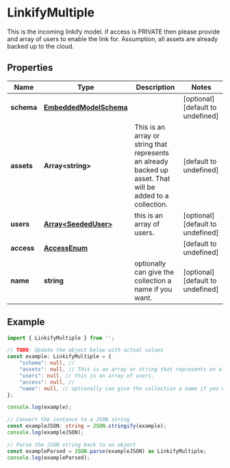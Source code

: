 
# LinkifyMultiple

This is the incoming linkify model.  if access is PRIVATE then please provide and array of users to enable the link for.  Assumption, all assets are already backed up to the cloud. 

## Properties

Name | Type | Description | Notes
------------ | ------------- | ------------- | -------------
**schema** | [**EmbeddedModelSchema**](EmbeddedModelSchema) |  | [optional] [default to undefined]
**assets** | **Array&lt;string&gt;** | This is an array or string that represents an already backed up asset. That will be added to a collection. | [default to undefined]
**users** | [**Array&lt;SeededUser&gt;**](SeededUser) | this is an array of users. | [optional] [default to undefined]
**access** | [**AccessEnum**](AccessEnum) |  | [default to undefined]
**name** | **string** | optionally can give the collection a name if you want. | [optional] [default to undefined]

## Example

```typescript
import { LinkifyMultiple } from '';

// TODO: Update the object below with actual values
const example: LinkifyMultiple = {
    "schema": null, // 
    "assets": null, // This is an array or string that represents an already backed up asset. That will be added to a collection.
    "users": null, // this is an array of users.
    "access": null, // 
    "name": null, // optionally can give the collection a name if you want.
};

console.log(example);

// Convert the instance to a JSON string
const exampleJSON: string = JSON.stringify(example);
console.log(exampleJSON);

// Parse the JSON string back to an object
const exampleParsed = JSON.parse(exampleJSON) as LinkifyMultiple;
console.log(exampleParsed);
```




